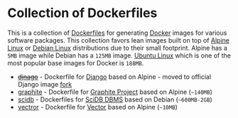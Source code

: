 # Collection of Dockerfiles

This is a collection of [Dockerfiles](https://docs.docker.com/engine/reference/builder/) for generating [Docker](https://docs.docker.com/) images for various software packages. This collection favors lean images built on top of [Alpine Linux](http://alpinelinux.org/) or [Debian Linux](https://www.debian.org/) distributions due to their small footprint. Alpine has a `5MB` image while Debian has a `125MB` image. [Ubuntu Linux](http://www.ubuntu.com/) which is one of the most popular base images for Docker is `188MB`.

   * ~~[djnago](django)~~ - Dockerfile for [Django](https://www.djangoproject.com/) based on Alpine - moved to official Django image [fork](https://github.com/rvernica/docker-django)
   * [graphite](graphite) - Dockerfile for [Graphite Project](https://github.com/graphite-project) based on Alpine (`~140MB`)
   * [scidb](scidb) - Dockerfiles for [SciDB DBMS](http://www.paradigm4.com/) based on Debian (`~600MB-2GB`)
   * [vectror](vector) - Dockerfile for [Vector](http://vectoross.io/) based on Alpine (`~10MB`)
